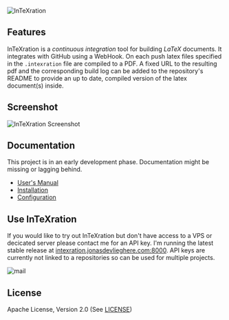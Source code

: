 ![InTeXration](http://cdn.jonasdevlieghere.com/intexration.png)

Features
--------
InTeXration is a *continuous integration* tool for building *LaTeX* documents. It integrates with GitHub using a WebHook. On each push latex files specified in the `.intexration` file are compiled to a PDF. A fixed URL to the resulting pdf and the corresponding build log can be added to the repository's README to provide an up to date, compiled version of the latex document(s) inside.

Screenshot
----------
![InTeXration Screenshot](http://cdn.jonasdevlieghere.com/intexration_screenshot.png)

Documentation
-------------
This project is in an early development phase. Documentation might be missing or lagging behind.

- [User's Manual](https://github.com/JDevlieghere/InTeXration/blob/master/docs/manual.md)
- [Installation](https://github.com/JDevlieghere/InTeXration/blob/master/docs/install.md)
- [Configuration](https://github.com/JDevlieghere/InTeXration/blob/master/docs/config.md)

Use InTeXration
---------------

If you would like to try out InTeXration but don't have access to a VPS or decicated server please contact me for an API key.
I'm running the latest stable release at [intexration.jonasdevlieghere.com:8000](http://intexration.jonasdevlieghere.com:8000).
API keys are currently not linked to a repositories so can be used for multiple projects.

![mail](http://cdn.jonasdevlieghere.com/mail.png)

License
-------
Apache License, Version 2.0 (See [LICENSE](https://github.com/JDevlieghere/InTeXration/blob/master/LICENSE))